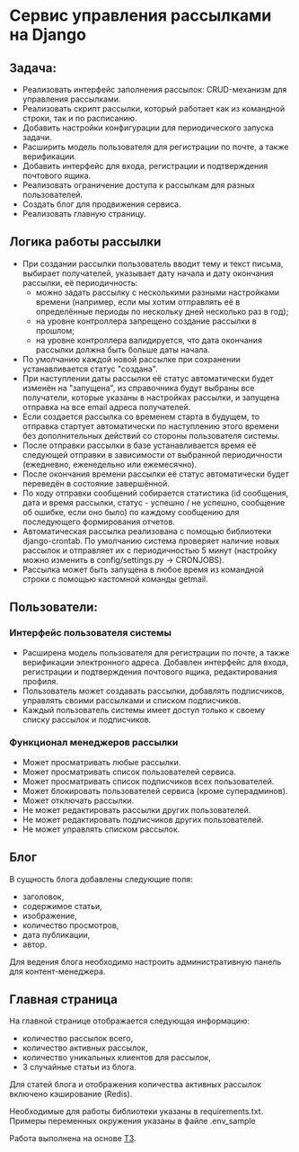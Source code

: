 # Сервис управления рассылками на Django
## Задача:
- Реализовать интерфейс заполнения рассылок: CRUD-механизм для управления рассылками.
- Реализовать скрипт рассылки, который работает как из командной строки, так и по расписанию.
- Добавить настройки конфигурации для периодического запуска задачи.
- Расширить модель пользователя для регистрации по почте, а также верификации.
- Добавить интерфейс для входа, регистрации и подтверждения почтового ящика.
- Реализовать ограничение доступа к рассылкам для разных пользователей.
- Создать блог для продвижения сервиса.
- Реализовать главную страницу.

## Логика работы рассылки
- При создании рассылки пользователь вводит тему и текст письма, выбирает получателей, указывает дату начала и дату окончания рассылки, её периодичность:
    - можно задать рассылку с несколькими разными настройками времени (например, если мы хотим отправлять её в определённые периоды по нескольку дней несколько раз в год);
    - на уровне контроллера запрещено создание рассылки в прошлом;
    - на уровне контроллера валидируется, что дата окончания рассылки должна быть больше даты начала.
- По умолчанию каждой новой рассылке при сохранении устанавливается статус "создана".
- При наступлении даты рассылки её статус автоматически будет изменён на "запущена", из справочника будут выбраны все получатели, которые указаны в настройках рассылки, 
и запущена отправка на все email адреса получателей.
- Если создается рассылка со временем старта в будущем, то отправка стартует автоматически по наступлению этого времени без дополнительных 
действий со стороны пользователя системы.
- После отправки рассылки в базе устанавливается время её следующей отправки в зависимости от выбранной периодичности (ежедневно, еженедельно или ежемесячно).
- После окончания времени рассылки её статус автоматически будет переведён в состояние завершённой.
- По ходу отправки сообщений собирается статистика (id сообщения, дата и время рассылки, 
статус - успешно / не успешно, сообщение об ошибке, если оно было)
по каждому сообщению для последующего формирования отчетов.
- Автоматическая рассылка реализована с помощью библиотеки django-crontab. По умолчанию система проверяет наличие новых рассылок и отправляет их с периодичностью 5 минут (настройку можно изменить в config/settings.py -> CRONJOBS).
- Рассылка может быть запущена в любое время из командной строки с помощью кастомной команды getmail.
## Пользователи:
### Интерфейс пользователя системы
- Расширена модель пользователя для регистрации по почте, а также верификации электронного адреса. Добавлен интерфейс для входа, регистрации и подтверждения почтового ящика, редактирования профиля.
- Пользователь может создавать рассылки, добавлять подписчиков, управлять своими рассылками и списком подписчиков.
- Каждый пользователь системы имеет доступ только к своему списку рассылок и подписчиков.
### Функционал менеджеров рассылки
- Может просматривать любые рассылки.
- Может просматривать список пользователей сервиса.
- Может просматривать список подписчиков всех пользователей.
- Может блокировать пользователей сервиса (кроме суперадминов). 
- Может отключать рассылки. 
- Не может редактировать рассылки других пользователей.
- Не может редактировать подписчиков других пользователей.
- Не может управлять списком рассылок.

## Блог
В сущность блога добавлены следующие поля:
- заголовок,
- содержимое статьи,
- изображение,
- количество просмотров,
- дата публикации,
- автор.

Для ведения блога необходимо настроить административную панель для контент-менеджера.

## Главная страница
На главной странице отображается следующая информацию:
- количество рассылок всего,
- количество активных рассылок,
- количество уникальных клиентов для рассылок,
- 3 случайные статьи из блога.

Для статей блога и отображения количества активных рассылок включено кэширование (Redis).

Необходимые для работы библиотеки указаны в requirements.txt. Примеры переменных окружения указаны в файле .env_sample

Работа выполнена на основе [ТЗ](https://my.sky.pro/student-cabinet/stream-module/10981/course-final-work/materials).
